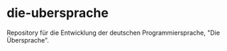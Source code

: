 # die-ubersprache
Repository für die Entwicklung der deutschen Programmiersprache, "Die Übersprache".
